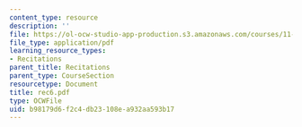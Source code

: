 ```yaml
---
content_type: resource
description: ''
file: https://ol-ocw-studio-app-production.s3.amazonaws.com/courses/11-204-planning-communications-and-digital-media-fall-2004/b98179d6f2c4db23108ea932aa593b17_rec6.pdf
file_type: application/pdf
learning_resource_types:
- Recitations
parent_title: Recitations
parent_type: CourseSection
resourcetype: Document
title: rec6.pdf
type: OCWFile
uid: b98179d6-f2c4-db23-108e-a932aa593b17
---
```

